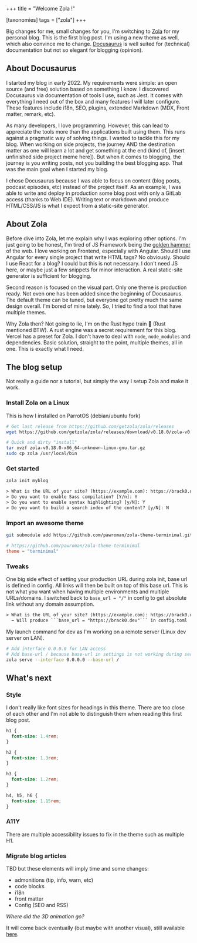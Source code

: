 +++
title = "Welcome Zola !"

[taxonomies]
tags = ["zola"]
+++

Big changes for me, small changes for you, I'm switching to [Zola](https://www.getzola.org/) for my personal blog. This is the first blog post. I'm using a new theme as well, which also convince me to change. [Docusaurus](https://docusaurus.io/) is well suited for (technical) documentation but not so elegant for blogging (opinion).

<!-- more -->

## About Docusaurus

I started my blog in early 2022. My requirements were simple: an open source (and free) solution based on something I know. I discovered Docusaurus via documentation of tools I use, such as Jest. It comes with everything I need out of the box and many features I will later configure. These features include i18n, SEO, plugins, extended Markdown (MDX, Front matter, remark, etc).

As many developers, I love programming. However, this can lead to appreciate the tools more than the applications built using them. This runs against a pragmatic way of solving things. I wanted to tackle this for my blog. When working on side projects, the journey AND the destination matter as one will learn a lot and get something at the end (kind of, [insert unfinished side project meme here]). But when it comes to blogging, the journey is you writing posts, not you building the best blogging app. That was the main goal when I started my blog.

I chose Docusaurus because I was able to focus on content (blog posts, podcast episodes, etc) instead of the project itself. As an example, I was able to write and deploy in production some blog post with only a GitLab access (thanks to Web IDE). Writing text or markdown and produce HTML/CSS/JS is what I expect from a static-site generator.

## About Zola

Before dive into Zola, let me explain why I was exploring other options. I'm just going to be honest, I'm tired of JS Framework being the [golden hammer](https://en.wikipedia.org/wiki/Law_of_the_instrument) of the web. I love working on Frontend, especially with Angular. Should I use Angular for every single project that write HTML tags? No obviously. Should I use React for a blog? I could but this is not necessary. I don't need JS here, or maybe just a few snippets for minor interaction. A real static-site generator is sufficient for blogging.

Second reason is focused on the visual part. Only one theme is production ready. Not even one has been added since the beginning of Docusaurus. The default theme can be tuned, but everyone got pretty much the same design overall. I'm bored of mine lately. So, I tried to find a tool that have multiple themes.

Why Zola then? Not going to lie, I'm on the Rust hype train 🦀 (Rust mentioned BTW). A rust engine was a secret requirement for this blog. Vercel has a preset for Zola. I don't have to deal with `node`, `node_modules` and dependencies. Basic solution, straight to the point, multiple themes, all in one. This is exactly what I need.

## The blog setup

Not really a guide nor a tutorial, but simply the way I setup Zola and make it work.

### Install Zola on a Linux

This is how I installed on ParrotOS (debian/ubuntu fork)

```sh
# Get last release from https://github.com/getzola/zola/releases
wget https://github.com/getzola/zola/releases/download/v0.18.0/zola-v0.18.0-x86_64-unknown-linux-gnu.tar.gz

# Quick and dirty "install"
tar xvzf zola-v0.18.0-x86_64-unknown-linux-gnu.tar.gz
sudo cp zola /usr/local/bin
```

### Get started

```sh
zola init myblog
```

```txt
> What is the URL of your site? (https://example.com): https://brack0.dev
> Do you want to enable Sass compilation? [Y/n]: Y
> Do you want to enable syntax highlighting? [y/N]: Y
> Do you want to build a search index of the content? [y/N]: N
```

### Import an awesome theme

```sh
git submodule add https://github.com/pawroman/zola-theme-terminimal.git themes/terminimal
```

```toml
# https://github.com/pawroman/zola-theme-terminimal
theme = "terminimal"
```

### Tweaks

One big side effect of setting your production URL during zola init, base url is defined in config. All links will then be built on top of this base url. This is not what you want when having multiple environments and multiple URLs/domains. I switched back to `base_url = "/"` in config to get absolute link without any domain assumption.

```txt
> What is the URL of your site? (https://example.com): https://brack0.dev
  ➡️ Will produce ```base_url = "https://brack0.dev"``` in config.toml
```

My launch command for dev as I'm working on a remote server (Linux dev server on LAN).

```sh
# Add interface 0.0.0.0 for LAN access
# Add base-url / because base-url in settings is not working during serve
zola serve --interface 0.0.0.0 --base-url /
```

## What's next

### Style

I don't really like font sizes for headings in this theme. There are too close of each other and I'm not able to distinguish them when reading this first blog post.

```css
h1 {
  font-size: 1.4rem;
}

h2 {
  font-size: 1.3rem;
}

h3 {
  font-size: 1.2rem;
}

h4, h5, h6 {
  font-size: 1.15rem;
}
```

### A11Y

There are multiple accessibility issues to fix in the theme such as multiple H1.

### Migrate blog articles

TBD but these elements will imply time and some changes:

- admonitions (tip, info, warn, etc)
- code blocks
- i18n
- front matter
- Config (SEO and RSS)

_Where did the 3D animation go?_

It will come back eventually (but maybe with another visual), still available [here](https://nebulon.vercel.app/).
